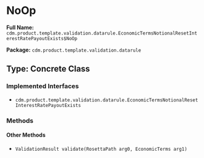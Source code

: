 # NoOp

**Full Name:** `cdm.product.template.validation.datarule.EconomicTermsNotionalResetInterestRatePayoutExists$NoOp`

**Package:** `cdm.product.template.validation.datarule`

## Type: Concrete Class

### Implemented Interfaces

- `cdm.product.template.validation.datarule.EconomicTermsNotionalResetInterestRatePayoutExists`

### Methods

#### Other Methods

- `ValidationResult validate(RosettaPath arg0, EconomicTerms arg1)`

